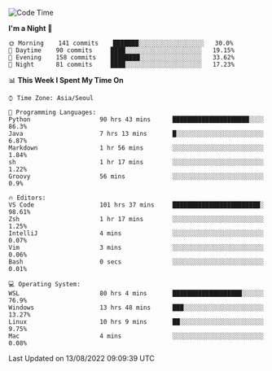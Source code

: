 <!--START_SECTION:waka-->
![Code Time](http://img.shields.io/badge/Code%20Time-1%2C304%20hrs%2040%20mins-blue)

**I'm a Night 🦉** 

```text
🌞 Morning    141 commits    ███████░░░░░░░░░░░░░░░░░░   30.0% 
🌆 Daytime    90 commits     ████░░░░░░░░░░░░░░░░░░░░░   19.15% 
🌃 Evening    158 commits    ████████░░░░░░░░░░░░░░░░░   33.62% 
🌙 Night      81 commits     ████░░░░░░░░░░░░░░░░░░░░░   17.23%

```


📊 **This Week I Spent My Time On** 

```text
⌚︎ Time Zone: Asia/Seoul

💬 Programming Languages: 
Python                   90 hrs 43 mins      █████████████████████░░░░   86.3% 
Java                     7 hrs 13 mins       █░░░░░░░░░░░░░░░░░░░░░░░░   6.87% 
Markdown                 1 hr 56 mins        ░░░░░░░░░░░░░░░░░░░░░░░░░   1.84% 
sh                       1 hr 17 mins        ░░░░░░░░░░░░░░░░░░░░░░░░░   1.22% 
Groovy                   56 mins             ░░░░░░░░░░░░░░░░░░░░░░░░░   0.9%

🔥 Editors: 
VS Code                  101 hrs 37 mins     ████████████████████████░   98.61% 
Zsh                      1 hr 17 mins        ░░░░░░░░░░░░░░░░░░░░░░░░░   1.25% 
IntelliJ                 4 mins              ░░░░░░░░░░░░░░░░░░░░░░░░░   0.07% 
Vim                      3 mins              ░░░░░░░░░░░░░░░░░░░░░░░░░   0.06% 
Bash                     0 secs              ░░░░░░░░░░░░░░░░░░░░░░░░░   0.01%

💻 Operating System: 
WSL                      80 hrs 4 mins       ███████████████████░░░░░░   76.9% 
Windows                  13 hrs 48 mins      ███░░░░░░░░░░░░░░░░░░░░░░   13.27% 
Linux                    10 hrs 9 mins       ██░░░░░░░░░░░░░░░░░░░░░░░   9.75% 
Mac                      4 mins              ░░░░░░░░░░░░░░░░░░░░░░░░░   0.08%

```


 Last Updated on 13/08/2022 09:09:39 UTC
<!--END_SECTION:waka-->
